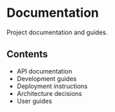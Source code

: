 # Documentation

Project documentation and guides.

## Contents

- API documentation
- Development guides
- Deployment instructions
- Architecture decisions
- User guides
